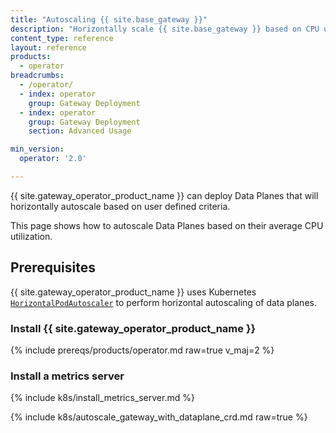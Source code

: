 ```yaml
---
title: "Autoscaling {{ site.base_gateway }}"
description: "Horizontally scale {{ site.base_gateway }} based on CPU usage"
content_type: reference
layout: reference
products:
  - operator
breadcrumbs:
  - /operator/
  - index: operator
    group: Gateway Deployment
  - index: operator
    group: Gateway Deployment
    section: Advanced Usage

min_version:
  operator: '2.0'

---
```


{{ site.gateway_operator_product_name }} can deploy Data Planes that will horizontally autoscale based on user defined criteria.

This page shows how to autoscale Data Planes based on their average CPU utilization.

## Prerequisites

{{ site.gateway_operator_product_name }} uses Kubernetes [`HorizontalPodAutoscaler`](https://kubernetes.io/docs/tasks/run-application/horizontal-pod-autoscale/) to perform horizontal autoscaling of data planes.

### Install {{ site.gateway_operator_product_name }}

{% include prereqs/products/operator.md raw=true v_maj=2 %}

### Install a metrics server

{% include k8s/install_metrics_server.md %}

{% include k8s/autoscale_gateway_with_dataplane_crd.md raw=true %}
